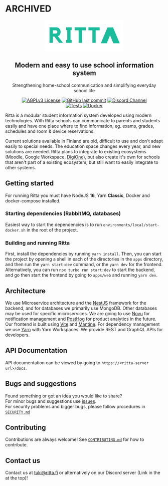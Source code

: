 # ARCHIVED

<div align="center">
  <img src="https://raw.githubusercontent.com/rittaschool/info/master/Ritta.png" height="100px" alt="ritta-server" />
  
## Modern and easy to use school information system

Strengthening home-school communication and simplifying everyday school life

[![AGPLv3 License](https://img.shields.io/badge/License-AGPL%20v3-yellow.svg?style=for-the-badge)](https://opensource.org/licenses/)
[![GitHub last commit](https://img.shields.io/github/last-commit/rittaschool/ritta-server.svg?color=orange&style=for-the-badge&logo=git)](https://github.com/rittaschool/ritta-server/commits/master)
[![Discord Channel](https://img.shields.io/discord/718870928498360463.svg?color=blue&style=for-the-badge&logo=discord)](https://discord.gg/KwpZGyvX3Q) \
 [![Tests](https://github.com/rittaschool/ritta-server/actions/workflows/testing-workflow.yml/badge.svg)](https://github.com/rittaschool/ritta-server/actions/workflows/testing-workflow.yml)
[![Docker](https://github.com/rittaschool/ritta-server/actions/workflows/docker-publish.yml/badge.svg)](https://github.com/rittaschool/ritta-server/actions/workflows/docker-publish.yml)

</div>
  
Ritta is a modular student information system developed using modern technologies. With Ritta schools can communicate to parents and students easily and have one place where to find information, eg. exams, grades, schedules and room & device reservations.

Current solutions available in Finland are old, difficult to use and don't adapt easily to special needs. The education space changes every year, and new solutions are needed. Ritta plans to integrate to existing ecosystems (Moodle, Google Workspace, [DigiOne](https://digione.fi)), but also create it's own for schools that aren't part of a existing ecosystem, but still want to easily integrate to other systems.

## Getting started

For running Ritta you must have NodeJS **16**, Yarn **Classic**, Docker and docker-compose installed.

### Starting dependencies (RabbitMQ, databases)

Easiest way to start the dependencies is to run `environments/local/start-docker.sh` in the root of the project.

### Building and running Ritta

First, install the dependencies by running `yarn install`.
Then, you can start the project by opening a shell in each of the directories in the `apps` directory, and then run the `yarn start:dev` command, or the `yarn dev` for the frontend.
Alternatively, you can run `npx turbo run start:dev` to start the backend, and go then start the frontend by going to `apps/web` and running `yarn dev`.

## Architecture

We use Microservice architecture and the [NestJS](https://nestjs.com) framework for the backend, and for databases we primarily use MongoDB. Other databases may be used for specific microservices.
We are going to use [Novu](https://novu.co) for notification management and [PostHog](https://posthog.com) for product analytics in the future.
Our frontend is built using [Vite](https://vitejs.dev) and [Mantine](https://mantine.dev).
For dependency management we use [Yarn](https://yarnpkg.com) with Yarn Workspaces.
We provide REST and GraphQL APIs for developers.

## API Documentation

API documentation can be viewed by going to `https://<ritta-server url>/docs`.

## Bugs and suggestions

Found something or got an idea you would like to share? \
For minor bugs and suggestions use [issues](https://github.com/rittaschool/ritta-server/issues). \
For security problems and bigger bugs, please follow procedures in [`SECURITY.md`](https://github.com/rittaschool/ritta-server/blob/master/SECURITY.md)

## Contributing

Contributions are always welcome!
See [`CONTRIBUTING.md`](https://github.com/rittaschool/ritta-server/blob/master/CONTRIBUTING.md) for how to contribute.

## Contact us

Contact us at [tuki@ritta.fi](mailto:tuki@ritta.fi) or alternatively on our Discord server (Link in the at the top)!
